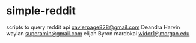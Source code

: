 # simple-reddit
scripts to query reddit api
xavierpage828@gmail.com
Deandra Harvin
waylan
superamin@gmail.com
elijah
Byron
mardokai
widor1@morgan.edu
